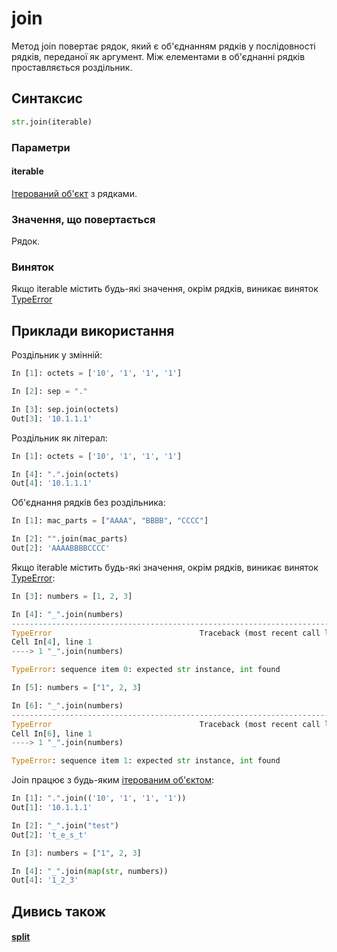 # join

Метод join повертає рядок, який є об'єднанням рядків у послідовності рядків,
переданої як аргумент. Між елементами в об'єднанні рядків проставляється роздільник.

## Синтаксис

```python
str.join(iterable)
```

### Параметри

#### iterable

[Ітерований об'єкт](/reference/protocols/iterable/) з рядками.

### Значення, що повертається

Рядок.

### Виняток

Якщо iterable містить будь-які значення, окрім рядків, виникає виняток
[TypeError](/reference/exceptions/#typeerror)

## Приклади використання

Роздільник у змінній:

```python
In [1]: octets = ['10', '1', '1', '1']

In [2]: sep = "."

In [3]: sep.join(octets)
Out[3]: '10.1.1.1'
```

Роздільник як літерал:

```python
In [1]: octets = ['10', '1', '1', '1']

In [4]: ".".join(octets)
Out[4]: '10.1.1.1'
```

Об'єднання рядків без роздільника:

```python
In [1]: mac_parts = ["AAAA", "BBBB", "CCCC"]

In [2]: "".join(mac_parts)
Out[2]: 'AAAABBBBCCCC'
```

Якщо iterable містить будь-які значення, окрім рядків, виникає виняток
[TypeError](/reference/exceptions/#typeerror):

```python
In [3]: numbers = [1, 2, 3]

In [4]: "_".join(numbers)
---------------------------------------------------------------------------
TypeError                                 Traceback (most recent call last)
Cell In[4], line 1
----> 1 "_".join(numbers)

TypeError: sequence item 0: expected str instance, int found

In [5]: numbers = ["1", 2, 3]

In [6]: "_".join(numbers)
---------------------------------------------------------------------------
TypeError                                 Traceback (most recent call last)
Cell In[6], line 1
----> 1 "_".join(numbers)

TypeError: sequence item 1: expected str instance, int found
```

Join працює з будь-яким [ітерованим об'єктом](/reference/protocols/iterable/):

```python
In [1]: ".".join(('10', '1', '1', '1'))
Out[1]: '10.1.1.1'

In [2]: "_".join("test")
Out[2]: 't_e_s_t'

In [3]: numbers = ["1", 2, 3]

In [4]: "_".join(map(str, numbers))
Out[4]: '1_2_3'
```

## Дивись також

#### [split](/reference/string/methods/split/)

